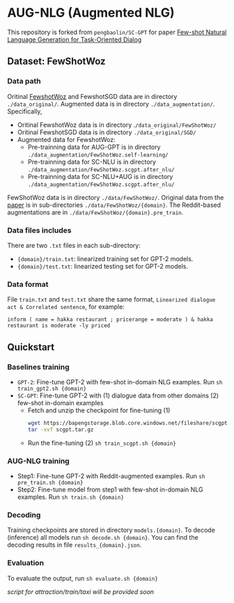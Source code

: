 # AUG-NLG (Augmented NLG)

This repository is forked from `pengbaolin/SC-GPT` for paper [Few-shot Natural Language Generation for Task-Oriented Dialog](https://arxiv.org/abs/2002.12328)


## Dataset: FewShotWoz

### Data path

Oritinal [FewshotWoz](https://arxiv.org/abs/2002.12328) and FewshotSGD data are in directory `./data_original/`. Augmented data is in directory `./data_augmentation/`. Specifically,

* Oritinal FewshotWoz data is in directory .`/data_original/FewShotWoz/`
* Oritinal FewshotSGD data is in directory `./data_original/SGD/`
* Augmented data for FewshotWoz:
  * Pre-trainning data for AUG-GPT is in directory `./data_augmentation/FewShotWoz.self-learning/`
  * Pre-trainning data for SC-NLU is in directory `./data_augmentation/FewShotWoz.scgpt.after_nlu/`
  * Pre-trainning data for SC-NLU+AUG is in directory `./data_augmentation/FewShotWoz.scgpt.after_nlu/`


FewShotWoz data is in directory `./data/FewShotWoz/`. Original data from the [paper](https://arxiv.org/abs/2002.12328) is in sub-directories `./data/FewShotWoz/{domain}`. The Reddit-based augmentations are in `./data/FewShotWoz/{domain}.pre_train`.

### Data files includes

There are two `.txt` files in each sub-directory:
* <code>{domain}/train.txt</code>: linearized training set for GPT-2 models.
* <code>{domain}/test.txt</code>: linearized testing set for GPT-2 models.

### Data format

File `train.txt` and `test.txt` share the same format, `Linearized dialogue act & Correlated sentence`, for example:
```
inform ( name = hakka restaurant ; pricerange = moderate ) & hakka restaurant is moderate -ly priced
```

## Quickstart

### Baselines training
* `GPT-2`: Fine-tune GPT-2 with few-shot in-domain NLG examples. Run `sh train_gpt2.sh {domain}`
* `SC-GPT`: Fine-tune GPT-2 with (1) dialogue data from other domains (2) few-shot in-domain examples 
  - Fetch and unzip the checkpoint for fine-tuning (1)
    ```bash
    wget https://bapengstorage.blob.core.windows.net/fileshare/scgpt.tar.gz
    tar -xvf scgpt.tar.gz
    ```
  - Run the fine-tuning (2) `sh train_scgpt.sh {domain}`

### AUG-NLG training
* Step1: Fine-tune GPT-2 with Reddit-augmented examples. Run `sh pre_train.sh {domain}`
* Step2: Fine-tune model from step1 with few-shot in-domain NLG examples. Run `sh train.sh {domain}`

### Decoding
Training checkpoints are stored in directory `models.{domain}`. To decode (inference) all models run `sh decode.sh {domain}`. You can find the decoding results in file `results_{domain}.json`.

### Evaluation
To evaluate the output, run `sh evaluate.sh {domain}`

*script for attraction/train/taxi will be provided soon*

